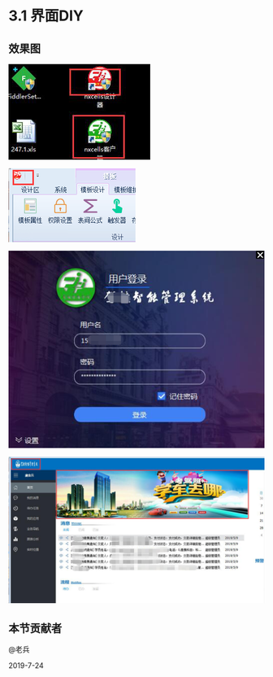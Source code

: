 # 3.1 界面DIY

## 效果图

![](../images/3001-1.png)

![](../images/3001-2.png)

![](../images/3001-3.png)

![](../images/3001-4.png)

## 本节贡献者

@老兵

2019-7-24
